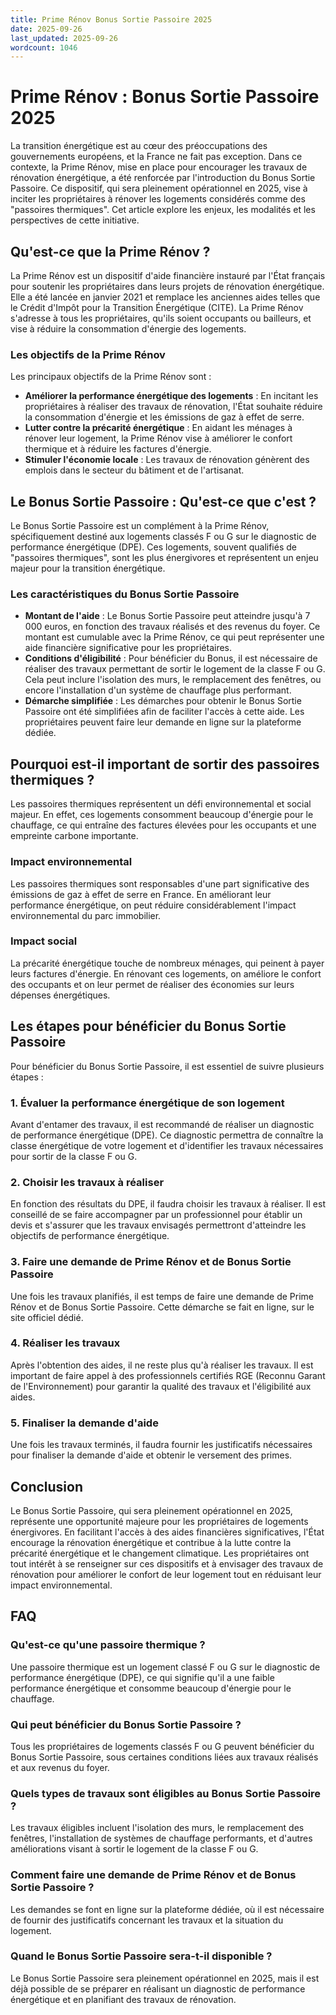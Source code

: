 ```yaml
---
title: Prime Rénov Bonus Sortie Passoire 2025
date: 2025-09-26
last_updated: 2025-09-26
wordcount: 1046
---
```


# Prime Rénov : Bonus Sortie Passoire 2025

La transition énergétique est au cœur des préoccupations des gouvernements européens, et la France ne fait pas exception. Dans ce contexte, la Prime Rénov, mise en place pour encourager les travaux de rénovation énergétique, a été renforcée par l'introduction du Bonus Sortie Passoire. Ce dispositif, qui sera pleinement opérationnel en 2025, vise à inciter les propriétaires à rénover les logements considérés comme des "passoires thermiques". Cet article explore les enjeux, les modalités et les perspectives de cette initiative.

## Qu'est-ce que la Prime Rénov ?

La Prime Rénov est un dispositif d'aide financière instauré par l'État français pour soutenir les propriétaires dans leurs projets de rénovation énergétique. Elle a été lancée en janvier 2021 et remplace les anciennes aides telles que le Crédit d'Impôt pour la Transition Énergétique (CITE). La Prime Rénov s'adresse à tous les propriétaires, qu'ils soient occupants ou bailleurs, et vise à réduire la consommation d'énergie des logements.

### Les objectifs de la Prime Rénov

Les principaux objectifs de la Prime Rénov sont :

- **Améliorer la performance énergétique des logements** : En incitant les propriétaires à réaliser des travaux de rénovation, l'État souhaite réduire la consommation d'énergie et les émissions de gaz à effet de serre.
- **Lutter contre la précarité énergétique** : En aidant les ménages à rénover leur logement, la Prime Rénov vise à améliorer le confort thermique et à réduire les factures d'énergie.
- **Stimuler l'économie locale** : Les travaux de rénovation génèrent des emplois dans le secteur du bâtiment et de l'artisanat.

## Le Bonus Sortie Passoire : Qu'est-ce que c'est ?

Le Bonus Sortie Passoire est un complément à la Prime Rénov, spécifiquement destiné aux logements classés F ou G sur le diagnostic de performance énergétique (DPE). Ces logements, souvent qualifiés de "passoires thermiques", sont les plus énergivores et représentent un enjeu majeur pour la transition énergétique.

### Les caractéristiques du Bonus Sortie Passoire

- **Montant de l'aide** : Le Bonus Sortie Passoire peut atteindre jusqu'à 7 000 euros, en fonction des travaux réalisés et des revenus du foyer. Ce montant est cumulable avec la Prime Rénov, ce qui peut représenter une aide financière significative pour les propriétaires.
- **Conditions d'éligibilité** : Pour bénéficier du Bonus, il est nécessaire de réaliser des travaux permettant de sortir le logement de la classe F ou G. Cela peut inclure l'isolation des murs, le remplacement des fenêtres, ou encore l'installation d'un système de chauffage plus performant.
- **Démarche simplifiée** : Les démarches pour obtenir le Bonus Sortie Passoire ont été simplifiées afin de faciliter l'accès à cette aide. Les propriétaires peuvent faire leur demande en ligne sur la plateforme dédiée.

## Pourquoi est-il important de sortir des passoires thermiques ?

Les passoires thermiques représentent un défi environnemental et social majeur. En effet, ces logements consomment beaucoup d'énergie pour le chauffage, ce qui entraîne des factures élevées pour les occupants et une empreinte carbone importante.

### Impact environnemental

Les passoires thermiques sont responsables d'une part significative des émissions de gaz à effet de serre en France. En améliorant leur performance énergétique, on peut réduire considérablement l'impact environnemental du parc immobilier.

### Impact social

La précarité énergétique touche de nombreux ménages, qui peinent à payer leurs factures d'énergie. En rénovant ces logements, on améliore le confort des occupants et on leur permet de réaliser des économies sur leurs dépenses énergétiques.

## Les étapes pour bénéficier du Bonus Sortie Passoire

Pour bénéficier du Bonus Sortie Passoire, il est essentiel de suivre plusieurs étapes :

### 1. Évaluer la performance énergétique de son logement

Avant d'entamer des travaux, il est recommandé de réaliser un diagnostic de performance énergétique (DPE). Ce diagnostic permettra de connaître la classe énergétique de votre logement et d'identifier les travaux nécessaires pour sortir de la classe F ou G.

### 2. Choisir les travaux à réaliser

En fonction des résultats du DPE, il faudra choisir les travaux à réaliser. Il est conseillé de se faire accompagner par un professionnel pour établir un devis et s'assurer que les travaux envisagés permettront d'atteindre les objectifs de performance énergétique.

### 3. Faire une demande de Prime Rénov et de Bonus Sortie Passoire

Une fois les travaux planifiés, il est temps de faire une demande de Prime Rénov et de Bonus Sortie Passoire. Cette démarche se fait en ligne, sur le site officiel dédié.

### 4. Réaliser les travaux

Après l'obtention des aides, il ne reste plus qu'à réaliser les travaux. Il est important de faire appel à des professionnels certifiés RGE (Reconnu Garant de l'Environnement) pour garantir la qualité des travaux et l'éligibilité aux aides.

### 5. Finaliser la demande d'aide

Une fois les travaux terminés, il faudra fournir les justificatifs nécessaires pour finaliser la demande d'aide et obtenir le versement des primes.

## Conclusion

Le Bonus Sortie Passoire, qui sera pleinement opérationnel en 2025, représente une opportunité majeure pour les propriétaires de logements énergivores. En facilitant l'accès à des aides financières significatives, l'État encourage la rénovation énergétique et contribue à la lutte contre la précarité énergétique et le changement climatique. Les propriétaires ont tout intérêt à se renseigner sur ces dispositifs et à envisager des travaux de rénovation pour améliorer le confort de leur logement tout en réduisant leur impact environnemental.

## FAQ

### Qu'est-ce qu'une passoire thermique ?

Une passoire thermique est un logement classé F ou G sur le diagnostic de performance énergétique (DPE), ce qui signifie qu'il a une faible performance énergétique et consomme beaucoup d'énergie pour le chauffage.

### Qui peut bénéficier du Bonus Sortie Passoire ?

Tous les propriétaires de logements classés F ou G peuvent bénéficier du Bonus Sortie Passoire, sous certaines conditions liées aux travaux réalisés et aux revenus du foyer.

### Quels types de travaux sont éligibles au Bonus Sortie Passoire ?

Les travaux éligibles incluent l'isolation des murs, le remplacement des fenêtres, l'installation de systèmes de chauffage performants, et d'autres améliorations visant à sortir le logement de la classe F ou G.

### Comment faire une demande de Prime Rénov et de Bonus Sortie Passoire ?

Les demandes se font en ligne sur la plateforme dédiée, où il est nécessaire de fournir des justificatifs concernant les travaux et la situation du logement.

### Quand le Bonus Sortie Passoire sera-t-il disponible ?

Le Bonus Sortie Passoire sera pleinement opérationnel en 2025, mais il est déjà possible de se préparer en réalisant un diagnostic de performance énergétique et en planifiant des travaux de rénovation.